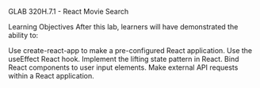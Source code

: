GLAB 320H.7.1 - React Movie Search

Learning Objectives
After this lab, learners will have demonstrated the ability to:

Use create-react-app to make a pre-configured React application.
Use the useEffect React hook.
Implement the lifting state pattern in React.
Bind React components to user input elements.
Make external API requests within a React application.
